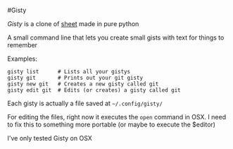 #Gisty

*Gisty* is a clone of [sheet](https://github.com/oscardelben/sheet) made in pure python

A small command line that lets you create small gists with text for things to remember

Examples:

```
gisty list		# Lists all your gistys
gisty git		# Prints out your git gisty
gisty new git	# Creates a new gisty called git
gisty edit git	# Edits (or creates) a gisty called git
```

Each gisty is actually a file saved at `~/.config/gisty/`

For editing the files, right now it executes the `open` command in OSX. I need to fix this to something more portable (or maybe to execute the $editor)

I've only tested Gisty on OSX